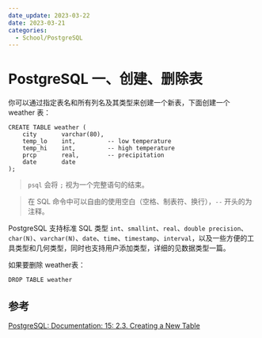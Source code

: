 ```yaml
---
date_update: 2023-03-22
date: 2023-03-21
categories:
  - School/PostgreSQL
---
```


# PostgreSQL 一、创建、删除表

你可以通过指定表名和所有列名及其类型来创建一个新表，下面创建一个 weather 表：

```postgresql
CREATE TABLE weather (
    city       varchar(80),
    temp_lo    int,         -- low temperature
    temp_hi    int,         -- high temperature
    prcp       real,        -- precipitation
    date       date
);
```

> `psql` 会将 `;` 视为一个完整语句的结束。

> 在 SQL 命令中可以自由的使用空白（空格、制表符、换行），`--` 开头的为注释。

PostgreSQL 支持标准 SQL 类型 `int`、`smallint`、`real`、`double precision`、`char(N)`、`varchar(N)`、`date`、`time`、`timestamp`、`interval`，以及一些方便的工具类型和几何类型，同时也支持用户添加类型，详细的见数据类型一篇。

如果要删除 weather表：

```postgresql
DROP TABLE weather
```

## 参考

[PostgreSQL: Documentation: 15: 2.3. Creating a New Table](https://www.postgresql.org/docs/current/tutorial-table.html)